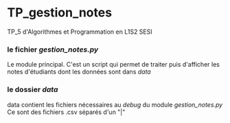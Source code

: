 # TP_gestion_notes
TP_5 d'Algorithmes et Programmation en L1S2 SESI

### le fichier *gestion_notes.py*
Le module principal. C'est un script qui permet de traiter puis d'afficher les notes d'étudiants
dont les données sont dans *data*

### le dossier *data*
data contient les fichiers nécessaires au *debug* du module *gestion_notes.py*
Ce sont des fichiers .csv séparés d'un "|"

